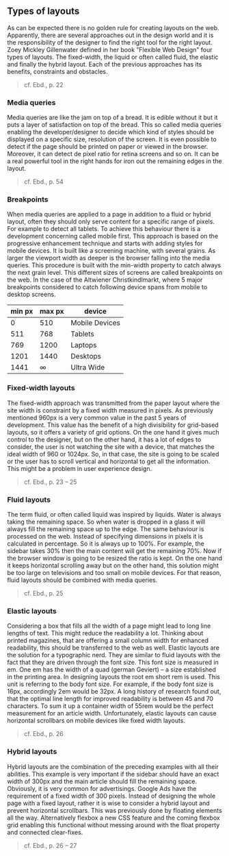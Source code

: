 ## Types of layouts

As can be expected there is no golden rule for creating layouts on the web. Apparently, there are several approaches out in the design world and it is the responsibility of the designer to find the right tool for the right layout. Zoey Mickley Gillenwater defined in her book ”Flexible Web Design" four types of layouts. The fixed-width, the liquid or often called fluid, the elastic and finally the hybrid layout. Each of the previous approaches has its benefits, constraints and obstacles.
> cf. Ebd., p. 22

### Media queries

Media queries are like the jam on top of a bread. It is edible without it but it puts a layer of satisfaction on top of the bread. This so called media queries enabling the developer/designer to decide which kind of styles should be displayed on a specific size, resolution of the screen. It is even possible to detect if the page should be printed on paper or viewed in the browser. Moreover, it can detect de pixel ratio for retina screens and so on. It can be a real powerful tool in the right hands for iron out the remaining edges in the layout.
> cf. Ebd., p. 54

### Breakpoints

When media queries are applied to a page in addition to a fluid or hybrid layout, often they should only serve content for a specific range of pixels. For example to detect all tablets. To achieve this behaviour there is a development concerning called mobile first. This approach is based on the progressive enhancement technique and starts with adding styles for mobile devices. It is built like a screening machine, with several grains. As larger the viewport width as deeper is the browser falling into the media queries. This procedure is built with the min-width property to catch always the next grain level. This different sizes of screens are called breakpoints on the web. In the case of the Altwiener Christkindlmarkt, where 5 major breakpoints considered to catch following device spans from mobile to desktop screens.

| min px | max px | device            |
| ------ | ------ | ----------------- |
| 0      | 510    | Mobile Devices    |
| 511    | 768    | Tablets           |
| 769    | 1200   | Laptops           |
| 1201   | 1440   | Desktops          |
| 1441   | ∞      | Ultra Wide        |

### Fixed-width layouts

The fixed-width approach was transmitted from the paper layout where the site width is constraint by a fixed width measured in pixels. As previously mentioned 960px is a very common value in the past 5 years of development. This value has the benefit of a high divisibility for grid-based layouts, so it offers a variety of grid options. On the one hand it gives much control to the designer, but on the other hand, it has a lot of edges to consider, the user is not watching the site with a device, that matches the ideal width of 960 or 1024px. So, in that case, the site is going to be scaled or the user has to scroll vertical and horizontal to get all the information. This might be a problem in user experience design.
> cf. Ebd., p. 23 – 25

### Fluid layouts

The term fluid, or often called liquid was inspired by liquids. Water is always taking the remaining space. So when water is dropped in a glass it will always fill the remaining space up to the edge. The same behaviour is processed on the web. Instead of specifying dimensions in pixels it is calculated in percentage. So it is always up to 100%. For example, the sidebar takes 30% then the main content will get the remaining 70%. Now if the browser window is going to be resized the ratio is kept. On the one hand it keeps horizontal scrolling away but on the other hand, this solution might be too large on televisions and too small on mobile devices. For that reason, fluid layouts should be combined with media queries.
> cf. Ebd., p. 25

### Elastic layouts

Considering a box that fills all the width of a page might lead to long line lengths of text. This might reduce the readability a lot. Thinking about printed magazines, that are offering a small column width for enhanced readability, this should be transferred to the web as well. Elastic layouts are the solution for a typographic nerd. They are similar to fluid layouts with the fact that they are driven through the font size. This font size is measured in em. One em has the width of a quad (german Geviert) – a size established in the printing area. In designing layouts the root em short rem is used. This unit is referring to the body font size. For example, if the body font size is 16px, accordingly 2em would be 32px. A long history of research found out, that the optimal line length for improved readability is between 45 and 70 characters. To sum it up a container width of 55rem would be the perfect measurement for an article width. Unfortunately, elastic layouts can cause horizontal scrollbars on mobile devices like fixed width layouts.
> cf. Ebd., p. 26

### Hybrid layouts

Hybrid layouts are the combination of the preceding examples with all their abilities. This example is very important if the sidebar should have an exact width of 300px and the main article should fill the remaining space. Obviously, it is very common for advertisings. Google Ads have the requirement of a fixed width of 300 pixels. Instead of designing the whole page with a fixed layout, rather it is wise to consider a hybrid layout and prevent horizontal scrollbars. This was previously done by floating elements all the way. Alternatively flexbox a new CSS feature and the coming flexbox grid enabling this functional without messing around with the float property and connected clear-fixes.
> cf. Ebd., p. 26 – 27